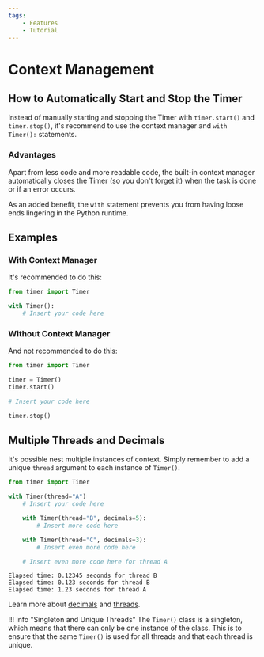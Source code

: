 ```yaml
---
tags:
    - Features
    - Tutorial
---
```


# Context Management
## How to Automatically Start and Stop the Timer
Instead of manually starting and stopping the Timer with `timer.start()` and `timer.stop()`, it's recommend to use the context manager and `with Timer():` statements.

### Advantages
Apart from less code and more readable code, the built-in context manager automatically closes the Timer (so you don't forget it) when the task is done or if an error occurs.

As an added benefit, the `with` statement prevents you from having loose ends lingering in the Python runtime.

## Examples
### With Context Manager
It's recommended to do this:

```python linenums="1" hl_lines="3"
from timer import Timer

with Timer():
    # Insert your code here
```

### Without Context Manager
And not recommended to do this:

```python linenums="1"
from timer import Timer

timer = Timer()
timer.start()

# Insert your code here

timer.stop()
```

## Multiple Threads and Decimals
It's possible nest multiple instances of context. Simply remember to add a unique `thread` argument to each instance of `Timer()`.

```python linenums="1" hl_lines="3 6 9"
from timer import Timer

with Timer(thread="A")
    # Insert your code here

    with Timer(thread="B", decimals=5):
        # Insert more code here

    with Timer(thread="C", decimals=3):
        # Insert even more code here

    # Insert even more code here for thread A
```

```text title=""
Elapsed time: 0.12345 seconds for thread B
Elapsed time: 0.123 seconds for thread B
Elapsed time: 1.23 seconds for thread A
```

Learn more about [decimals](decimals.md) and [threads](multiple-threads.md).

!!! info "Singleton and Unique Threads"
    The `Timer()` class is a singleton, which means that there can only be one instance of the class. This is to ensure that the same `Timer()` is used for all threads and that each thread is unique.
